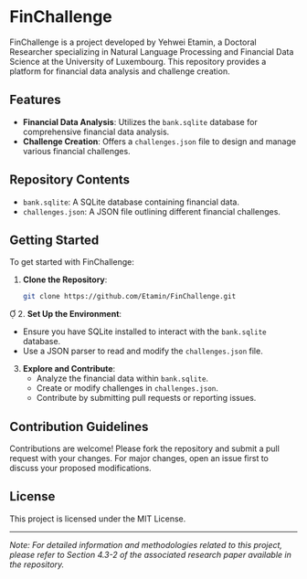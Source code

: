 # FinChallenge

FinChallenge is a project developed by Yehwei Etamin, a Doctoral Researcher specializing in Natural Language Processing and Financial Data Science at the University of Luxembourg. This repository provides a platform for financial data analysis and challenge creation.

## Features

- **Financial Data Analysis**: Utilizes the `bank.sqlite` database for comprehensive financial data analysis.
- **Challenge Creation**: Offers a `challenges.json` file to design and manage various financial challenges.

## Repository Contents

- `bank.sqlite`: A SQLite database containing financial data.
- `challenges.json`: A JSON file outlining different financial challenges.

## Getting Started

To get started with FinChallenge:

1. **Clone the Repository**:
   ```bash
   git clone https://github.com/Etamin/FinChallenge.git
   ```

2. **Set Up the Environment**:
   - Ensure you have SQLite installed to interact with the `bank.sqlite` database.
   - Use a JSON parser to read and modify the `challenges.json` file.

3. **Explore and Contribute**:
   - Analyze the financial data within `bank.sqlite`.
   - Create or modify challenges in `challenges.json`.
   - Contribute by submitting pull requests or reporting issues.

## Contribution Guidelines

Contributions are welcome! Please fork the repository and submit a pull request with your changes. For major changes, open an issue first to discuss your proposed modifications.

## License

This project is licensed under the MIT License.

---

*Note: For detailed information and methodologies related to this project, please refer to Section 4.3-2 of the associated research paper available in the repository.*
